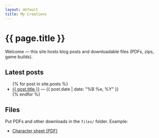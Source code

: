 ```yaml
---
layout: default
title: My Creations
---
```


# {{ page.title }}

Welcome — this site hosts blog posts and downloadable files (PDFs, zips, game builds).

## Latest posts

<ul>
  {% for post in site.posts %}
    <li><a href="{{ post.url }}">{{ post.title }}</a> — {{ post.date | date: "%B %e, %Y" }}</li>
  {% endfor %}
</ul>


## Files

Put PDFs and other downloads in the `files/` folder. Example:

- [Character sheet (PDF)](/files/character-sheet.pdf)
